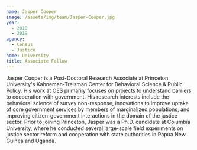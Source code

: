 ```yaml
---
name: Jasper Cooper
image: /assets/img/team/Jasper-Cooper.jpg 
year: 
  - 2018
  - 2019
agency:   
  - Census
  - Justice 
home: University 
title: Associate Fellow 
---
```


Jasper Cooper is a Post-Doctoral Research Associate at Princeton University's Kahneman-Treisman Center for Behavioral Science & Public Policy. His work at OES primarily focuses on projects to understand barriers to cooperation with government. His research interests include the behavioral science of survey non-response, innovations to improve uptake of core government services by members of marginalized populations, and improving citizen-government interactions in the domain of the justice sector. Prior to joining Princeton, Jasper was a Ph.D. candidate at Columbia University, where he conducted several large-scale field experiments on justice sector reform and cooperation with state authorities in Papua New Guinea and Uganda.
